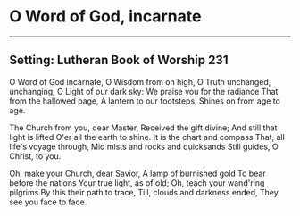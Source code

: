 # O Word of God, incarnate

***

## Setting: Lutheran Book of Worship 231

O Word of God incarnate,
O Wisdom from on high,
O Truth unchanged, unchanging,
O Light of our dark sky:
We praise you for the radiance
That from the hallowed page,
A lantern to our footsteps,
Shines on from age to age.

The Church from you, dear Master,
Received the gift divine;
And still that light is lifted
O'er all the earth to shine.
It is the chart and compass
That, all life's voyage through,
Mid mists and rocks and quicksands
Still guides, O Christ, to you.

Oh, make your Church, dear Savior,
A lamp of burnished gold
To bear before the nations
Your true light, as of old;
Oh, teach your wand'ring pilgrims
By this their path to trace,
Till, clouds and darkness ended,
They see you face to face.